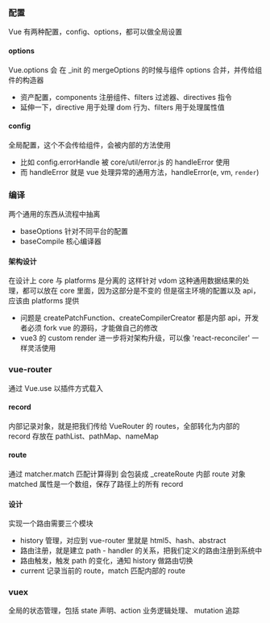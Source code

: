 ### 配置
Vue 有两种配置，config、options，都可以做全局设置

#### options
Vue.options 会 在 _init 的 mergeOptions 的时候与组件 options 合并，并传给组件的构造器
- 资产配置，components 注册组件、filters 过滤器、directives 指令
- 延伸一下，directive 用于处理 dom 行为、filters 用于处理属性值

#### config
全局配置，这个不会传给组件，会被内部的方法使用
- 比如 config.errorHandle 被 core/util/error.js 的 handleError 使用
- 而 handleError 就是 vue 处理异常的通用方法，handleError(e, vm, `render`)

### 编译
两个通用的东西从流程中抽离
- baseOptions 针对不同平台的配置
- baseCompile 核心编译器

#### 架构设计
在设计上 core 与 platforms 是分离的
这样针对 vdom 这种通用数据结果的处理，都可以放在 core 里面，因为这部分是不变的
但是宿主环境的配置以及 api，应该由 platforms 提供
- 问题是 createPatchFunction、createCompilerCreator 都是内部 api，开发者必须 fork vue 的源码，才能做自己的修改
- vue3 的 custom render 进一步将对架构升级，可以像 'react-reconciler' 一样灵活使用

### vue-router
通过 Vue.use 以插件方式载入

#### record
内部记录对象，就是把我们传给 VueRouter 的 routes，全部转化为内部的 record
存放在 pathList、pathMap、nameMap

#### route
通过 matcher.match 匹配计算得到
会包装成 _createRoute 内部 route 对象
matched 属性是一个数组，保存了路径上的所有 record

#### 设计
实现一个路由需要三个模块
- history 管理，对应到 vue-router 里就是 html5、hash、abstract
- 路由注册，就是建立 path - handler 的关系，把我们定义的路由注册到系统中
- 路由触发，触发 path 的变化，通知 history 做路由切换
- current 记录当前的 route，match 匹配内部的 route

### vuex
全局的状态管理，包括 state 声明、action 业务逻辑处理、 mutation 追踪